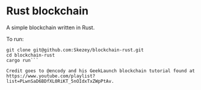 # Rust blockchain
A simple blockchain written in Rust.

To run:
```
git clone git@github.com:Skezey/blockchain-rust.git
cd blockchain-rust
cargo run```

Credit goes to @encody and his GeekLaunch blockchain tutorial found at https://www.youtube.com/playlist?list=PLwnSaD6BDfXL0RiKT_5nOIdxTxZWpPtAv. 